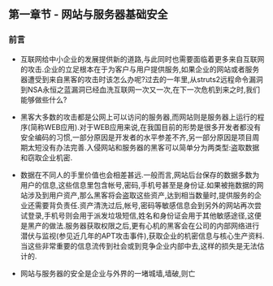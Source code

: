 
## 第一章节 - 网站与服务器基础安全

### 前言

  - 互联网给中小企业的发展提供新的道路,与此同时也需要面临着更多来自互联网的攻击.企业的立足根本在于为客户与用户提供服务,如果企业的网站或者服务器遭受到来自黑客的攻击时该怎么办呢?过去的一年里,从struts2远程命令漏洞到NSA永恒之蓝漏洞已经血洗互联网一次又一次,在下一次危机到来之时,我们能够做些什么?<br/>
    
  - 黑客大多数的攻击都是公网上可以访问的服务器,而网站则是服务器上运行的程序(简称WEB应用).对于WEB应用来说,在我国目前的形势是很多开发者都没有安全编码的习惯,一部分原因是开发者的水平参差不齐,另一部分原因是项目周期太短没有办法完善.入侵网站和服务器的黑客可以简单分为两类型:盗取数据和窃取企业机密.<br/>
  - 数据在不同人的手里价值也会相差甚远.一般而言,网站后台保存的数据多数为用户的信息,这些信息里包含帐号,密码,手机号甚至是身份证.如果被拖数据的网站涉及到用户资产,那么黑客将会盗取这些资产,达到相当数量时,提供服务的企业还需要背负责任.资产清洗过后,帐号,密码等敏感信息会到另外的网站再次尝试登录,手机号则会用于派发垃圾短信,姓名和身份证会用于其他敏感途径,这便是黑产的做法.服务器获取权限之后,更有心机的黑客会在公司的内部网络进行潜伏与监视(参见近几年的APT攻击事件),获取企业的机密信息与核心生产资料.当这些非常重要的信息流传到社会或到竞争企业内部中去,这样的损失是无法估计的.<br/>
  - 网站与服务器的安全是企业与外界的一堵城墙,墙破,则亡

